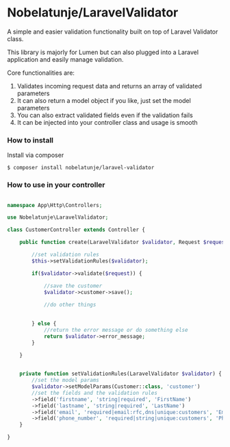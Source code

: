 # Nobelatunje/LaravelValidator

A simple and easier validation functionality built on top of Laravel Validator class.

This library is majorly for Lumen but can also plugged into a Laravel application and easily manage validation.

Core functionalities are:
1. Validates incoming request data and returns an array of validated parameters
2. It can also return a model object if you like, just set the model parameters
3. You can also extract validated fields even if the validation fails
4. It can be injected into your controller class and usage is smooth

### How to install
Install via composer

    $ composer install nobelatunje/laravel-validator

### How to use in your controller
```php

namespace App\Http\Controllers;

use Nobelatunje\LaravelValidator;

class CustomerController extends Controller {

    public function create(LaravelValidator $validator, Request $request) {

        //set validation rules
        $this->setValidationRules($validator);

        if($validator->validate($request)) {

            //save the customer
            $validator->customer->save();
                
            //do other things
            

        } else {
            //return the error message or do something else
            return $validator->error_message;
        }
    
    }


    private function setValidationRules(LaravelValidator $validator) {
        //set the model params
        $validator->setModelParams(Customer::class, 'customer')
        //set the fields and the validation rules
        ->field('firstname', 'string|required', 'FirstName')
        ->field('lastname', 'string|required', 'LastName')
        ->field('email', 'required|email:rfc,dns|unique:customers', 'Email Address')
        ->field('phone_number', 'required|string|unique:customers', 'Phone Number');
    }

}
```
